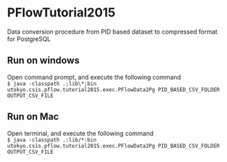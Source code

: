 # PFlowTutorial2015
Data conversion procedure from PID based dataset to compressed format for PostgreSQL
  

## Run on windows
Open command prompt, and execute the following command  
`$ java -classpath .;lib\*;bin utokyo.csis.pflow.tutorial2015.exec.PFlowData2Pg PID_BASED_CSV_FOLDER OUTPUT_CSV_FILE`
  

## Run on Mac
Open terminal, and execute the following command  
`$ java -classpath .:lib/*:bin utokyo.csis.pflow.tutorial2015.exec.PFlowData2Pg PID_BASED_CSV_FOLDER OUTPUT_CSV_FILE`

